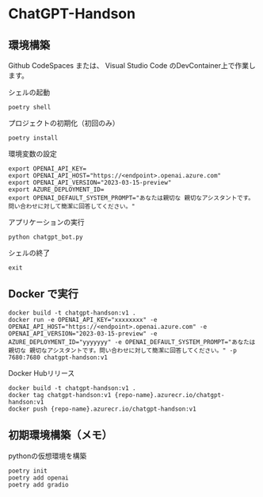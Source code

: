 # ChatGPT-Handson

## 環境構築
Github CodeSpaces または、 Visual Studio Code のDevContainer上で作業します。

シェルの起動
```
poetry shell
```

プロジェクトの初期化（初回のみ）
```
poetry install
```

環境変数の設定
```
export OPENAI_API_KEY=
export OPENAI_API_HOST="https://<endpoint>.openai.azure.com"
export OPENAI_API_VERSION="2023-03-15-preview"
export AZURE_DEPLOYMENT_ID=
export OPENAI_DEFAULT_SYSTEM_PROMPT="あなたは親切な 親切なアシスタントです。問い合わせに対して簡潔に回答してください。"
```

アプリケーションの実行
```
python chatgpt_bot.py 
```

シェルの終了
```
exit
```

## Docker で実行

```
docker build -t chatgpt-handson:v1 .
docker run -e OPENAI_API_KEY="xxxxxxxx" -e OPENAI_API_HOST="https://<endpoint>.openai.azure.com" -e OPENAI_API_VERSION="2023-03-15-preview" -e  AZURE_DEPLOYMENT_ID="yyyyyyy" -e OPENAI_DEFAULT_SYSTEM_PROMPT="あなたは親切な 親切なアシスタントです。問い合わせに対して簡潔に回答してください。" -p 7680:7680 chatgpt-handson:v1
```

Docker Hubリリース
```
docker build -t chatgpt-handson:v1 .
docker tag chatgpt-handson:v1 {repo-name}.azurecr.io/chatgpt-handson:v1
docker push {repo-name}.azurecr.io/chatgpt-handson:v1
```


## 初期環境構築（メモ）

pythonの仮想環境を構築

```
poetry init
poetry add openai
poetry add gradio
```

